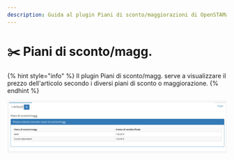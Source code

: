 ```yaml
---
description: Guida al plugin Piani di sconto/maggiorazioni di OpenSTAManager
---
```


# ✂️ Piani di sconto/magg.

{% hint style="info" %}
Il plugin Piani di sconto/magg. serve a visualizzare il prezzo dell'articolo secondo i diversi piani di sconto o maggiorazione.
{% endhint %}

![](<../../../../../.gitbook/assets/image (39).png>)
